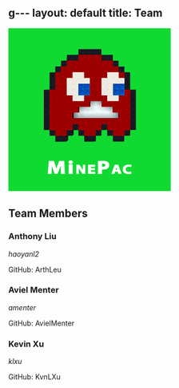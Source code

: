 g---
layout: default
title:  Team
---
<img src="media/Minecraft_PacMan_g.png" alt="MinePac Logo" style="height: 325px;" />

## Team Members

### Anthony Liu

_haoyanl2_

GitHub: ArthLeu



### Aviel Menter

_amenter_

GitHub: AvielMenter



### Kevin Xu

_klxu_

GitHub: KvnLXu
